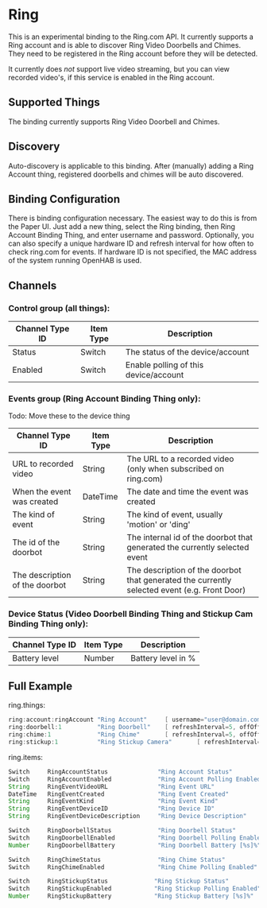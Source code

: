 # <bindingName> Ring

This is an experimental binding to the Ring.com API. It currently supports a Ring account
and is able to discover Ring Video Doorbells and Chimes. They need to be registered in
the Ring account before they will be detected.

It currently does *not* support live video streaming, but you can view recorded video's,
if this service is enabled in the Ring account.

## Supported Things

The binding currently supports Ring Video Doorbell and Chimes.

## Discovery

Auto-discovery is applicable to this binding. After (manually) adding a Ring Account thing, 
registered doorbells and chimes will be auto discovered.

## Binding Configuration

There is binding configuration necessary. The easiest way to do this is from the Paper UI. Just
add a new thing, select the Ring binding, then Ring Account Binding Thing, and enter username and password. 
Optionally, you can also specify a unique hardware ID and refresh interval for how often to check ring.com for
events. If hardware ID is not specified, the MAC address of the system running OpenHAB is used.

## Channels

### Control group (all things):

| Channel Type ID | Item Type | Description                           |
|-----------------|-----------|---------------------------------------|
| Status          | Switch    | The status of the device/account      |
| Enabled         | Switch    | Enable polling of this device/account |

### Events group (Ring Account Binding Thing only):

Todo: Move these to the device thing

| Channel Type ID                | Item Type | Description                                                                                  |
|--------------------------------|-----------|----------------------------------------------------------------------------------------------|
| URL to recorded video          | String    | The URL to a recorded video (only when subscribed on ring.com)                               |
| When the event was created     | DateTime  | The date and time the event was created                                                      |
| The kind of event              | String    | The kind of event, usually 'motion' or 'ding'                                                |
| The id of the doorbot          | String    | The internal id of the doorbot that generated the currently selected event                   |
| The description of the doorbot | String    | The description of the doorbot that generated the currently selected event (e.g. Front Door) |

### Device Status (Video Doorbell Binding Thing and Stickup Cam Binding Thing only):

| Channel Type ID  | Item Type | Description         |
|------------------|-----------|---------------------|
| Battery level    | Number    | Battery level in %  |

## Full Example

ring.things:

```java
ring:account:ringAccount "Ring Account"     [ username="user@domain.com", password="XXXXXXX", hardwareId="AA-BB-CC-DD-EE-FF", refreshInterval=5 ]
ring:doorbell:1          "Ring Doorbell"    [ refreshInterval=5, offOffset=0 ]
ring:chime:1             "Ring Chime"       [ refreshInterval=5, offOffset=0 ]
ring:stickup:1           "Ring Stickup Camera"       [ refreshInterval=5, offOffset=0 ]
```

ring.items:

```java
Switch     RingAccountStatus              "Ring Account Status"             { channel="ring:account:ringAccount:control#status" }
Switch     RingAccountEnabled             "Ring Account Polling Enabled"    { channel="ring:account:ringAccount:control#enabled" }
String     RingEventVideoURL              "Ring Event URL"                  { channel="ring:account:ringAccount:event#url" }
DateTime   RingEventCreated               "Ring Event Created"              { channel="ring:account:ringAccount:event#createdAt" } 
String     RingEventKind                  "Ring Event Kind"                 { channel="ring:account:ringAccount:event#kind" }
String     RingEventDeviceID              "Ring Device ID"                  { channel="ring:account:ringAccount:event#doorbotId" }
String     RingEventDeviceDescription     "Ring Device Description"         { channel="ring:account:ringAccount:event#doorbotDescription" }

Switch     RingDoorbellStatus             "Ring Doorbell Status"            { channel="ring:doorbell:1:control#status" }
Switch     RingDoorbellEnabled            "Ring Doorbell Polling Enabled"   { channel="ring:doorbell:1:control#enabled" }
Number     RingDoorbellBattery            "Ring Doorbell Battery [%s]%"     { channel="ring:doorbell:1:status#battery"}

Switch     RingChimeStatus                "Ring Chime Status"               { channel="ring:chime:1:control#status" }
Switch     RingChimeEnabled               "Ring Chime Polling Enabled"      { channel="ring:chime:1:control#enabled" }

Switch     RingStickupStatus             "Ring Stickup Status"            { channel="ring:stickup:1:control#status" }
Switch     RingStickupEnabled            "Ring Stickup Polling Enabled"   { channel="ring:stickup:1:control#enabled" }
Number     RingStickupBattery            "Ring Stickup Battery [%s]%"     { channel="ring:stickup:1:status#battery"}

```

